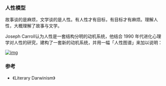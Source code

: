 ### 人性模型

故事谈的是麻烦，文学谈的是人性。有人性才有目标，有目标才有麻烦。理解人性，大概理解了故事与文学。

Joseph Carroll认为人性是一套结构分明的动机系统，他结合 1990 年代进化心理学对人性的研究，建构了一套新的动机系统，并用一幅「人性图谱」来加以说明：

[![img](https://i.loli.net/2019/04/08/5cab3701c12d4.png)       ](https://i.loli.net/2019/04/08/5cab3701c12d4.png)

### 参考

- 《Literary Darwinism》

